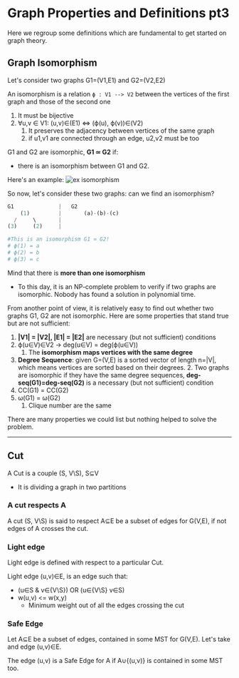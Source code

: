 # Graph Properties and Definitions pt3
Here we regroup some definitions which are fundamental to get started on graph theory.

## Graph Isomorphism
Let's consider two graphs G1=(V1,E1) and G2=(V2,E2)

An isomorphism is a relation `ϕ : V1 --> V2` between the vertices of
the first graph and those of the second one 
1. It must be bijective
2. ∀u,v ∈ V1: (u,v)∈(E1) <=> (ϕ(u), ϕ(v))∈(V2)
   1. It preserves the adjacency between vertices of the same graph 
   2. if u1,v1 are connected through an edge, u2,v2 must be too

G1 and G2 are isomorphic, **G1 ≃ G2** if: 
* there is an isomorphism between G1 and G2.

Here's an example:
![ex isomorphism](https://github.com/PayThePizzo/DataStrutucures-Algorithms/blob/main/Resources/exisom.png?raw=TRUE)

So now, let's consider these two graphs: can we find an isomorphism?
```python
G1              |   G2
    (1)         |       (a)-(b)-(c)
  /     \       |
(3)     (2)     |

#This is an isomorphism G1 ≃ G2!
# ϕ(1) = a
# ϕ(2) = b
# ϕ(3) = c
```

Mind that there is **more than one isomorphism** 
* To this day, it is an NP-complete problem to verify if two graphs are
isomorphic. Nobody has found a solution in polynomial time.

From another point of view, it is relatively easy to find out whether two graphs 
G1, G2 are not isomorphic. Here are some properties that stand true but are not sufficient:
1. **|V1| = |V2|, |E1| = |E2|** are necessary (but not sufficient) conditions
2. ϕ(u∈V)∈V2 -> deg(u∈V) = deg(ϕ(u∈V))
   1. The **isomorphism maps vertices with the same degree**
3. **Degree Sequence**: given G=(V,E) is a sorted vector of length n=|V|, which means vertices are sorted 
   based on their degrees. 
   2. Two graphs are isomorphic if they have the same degree sequences, 
   **deg-seq(G1)=deg-seq(G2)** is a necessary (but not sufficient) condition
4. CC(G1) = CC(G2)
5. ω(G1) = ω(G2)
   1. Clique number are the same

There are many properties we could list but nothing helped to solve the problem.

---

## Cut
A Cut is a couple (S, V\S), S⊆V
* It is dividing a graph in two partitions

### A cut respects A
A cut (S, V\S) is said to respect A⊆E be a subset of edges for G(V,E), if not edges of A crosses the cut.

### Light edge
Light edge is defined with respect to a particular Cut.

Light edge (u,v)∈E, is an edge such that: 
* (u∈S & v∈{V\S}) OR (u∈{V\S} v∈S)
* w(u,v) <= w(x,y)
  * Minimum weight out of all the edges crossing the cut

### Safe Edge
Let A⊆E be a subset of edges, contained in some MST for G(V,E). 
Let's take and edge (u,v)∈E. 

The edge (u,v) is a Safe Edge for A if A∪{(u,v)} is contained in some MST too.
